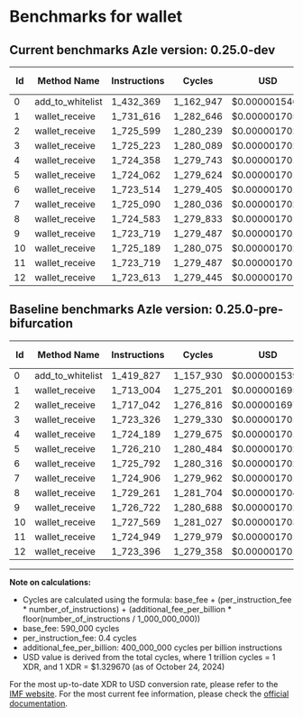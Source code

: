 # Benchmarks for wallet

## Current benchmarks Azle version: 0.25.0-dev

| Id  | Method Name      | Instructions | Cycles    | USD           | USD/Million Calls | Change                            |
| --- | ---------------- | ------------ | --------- | ------------- | ----------------- | --------------------------------- |
| 0   | add_to_whitelist | 1_432_369    | 1_162_947 | $0.0000015463 | $1.54             | <font color="red">+12_542</font>  |
| 1   | wallet_receive   | 1_731_616    | 1_282_646 | $0.0000017055 | $1.70             | <font color="red">+18_612</font>  |
| 2   | wallet_receive   | 1_725_599    | 1_280_239 | $0.0000017023 | $1.70             | <font color="red">+8_557</font>   |
| 3   | wallet_receive   | 1_725_223    | 1_280_089 | $0.0000017021 | $1.70             | <font color="red">+1_897</font>   |
| 4   | wallet_receive   | 1_724_358    | 1_279_743 | $0.0000017016 | $1.70             | <font color="red">+169</font>     |
| 5   | wallet_receive   | 1_724_062    | 1_279_624 | $0.0000017015 | $1.70             | <font color="green">-2_148</font> |
| 6   | wallet_receive   | 1_723_514    | 1_279_405 | $0.0000017012 | $1.70             | <font color="green">-2_278</font> |
| 7   | wallet_receive   | 1_725_090    | 1_280_036 | $0.0000017020 | $1.70             | <font color="red">+184</font>     |
| 8   | wallet_receive   | 1_724_583    | 1_279_833 | $0.0000017018 | $1.70             | <font color="green">-4_678</font> |
| 9   | wallet_receive   | 1_723_719    | 1_279_487 | $0.0000017013 | $1.70             | <font color="green">-3_003</font> |
| 10  | wallet_receive   | 1_725_189    | 1_280_075 | $0.0000017021 | $1.70             | <font color="green">-2_380</font> |
| 11  | wallet_receive   | 1_723_719    | 1_279_487 | $0.0000017013 | $1.70             | <font color="green">-1_230</font> |
| 12  | wallet_receive   | 1_723_613    | 1_279_445 | $0.0000017012 | $1.70             | <font color="red">+217</font>     |

## Baseline benchmarks Azle version: 0.25.0-pre-bifurcation

| Id  | Method Name      | Instructions | Cycles    | USD           | USD/Million Calls |
| --- | ---------------- | ------------ | --------- | ------------- | ----------------- |
| 0   | add_to_whitelist | 1_419_827    | 1_157_930 | $0.0000015397 | $1.53             |
| 1   | wallet_receive   | 1_713_004    | 1_275_201 | $0.0000016956 | $1.69             |
| 2   | wallet_receive   | 1_717_042    | 1_276_816 | $0.0000016977 | $1.69             |
| 3   | wallet_receive   | 1_723_326    | 1_279_330 | $0.0000017011 | $1.70             |
| 4   | wallet_receive   | 1_724_189    | 1_279_675 | $0.0000017015 | $1.70             |
| 5   | wallet_receive   | 1_726_210    | 1_280_484 | $0.0000017026 | $1.70             |
| 6   | wallet_receive   | 1_725_792    | 1_280_316 | $0.0000017024 | $1.70             |
| 7   | wallet_receive   | 1_724_906    | 1_279_962 | $0.0000017019 | $1.70             |
| 8   | wallet_receive   | 1_729_261    | 1_281_704 | $0.0000017042 | $1.70             |
| 9   | wallet_receive   | 1_726_722    | 1_280_688 | $0.0000017029 | $1.70             |
| 10  | wallet_receive   | 1_727_569    | 1_281_027 | $0.0000017033 | $1.70             |
| 11  | wallet_receive   | 1_724_949    | 1_279_979 | $0.0000017019 | $1.70             |
| 12  | wallet_receive   | 1_723_396    | 1_279_358 | $0.0000017011 | $1.70             |

---

**Note on calculations:**

-   Cycles are calculated using the formula: base_fee + (per_instruction_fee \* number_of_instructions) + (additional_fee_per_billion \* floor(number_of_instructions / 1_000_000_000))
-   base_fee: 590_000 cycles
-   per_instruction_fee: 0.4 cycles
-   additional_fee_per_billion: 400_000_000 cycles per billion instructions
-   USD value is derived from the total cycles, where 1 trillion cycles = 1 XDR, and 1 XDR = $1.329670 (as of October 24, 2024)

For the most up-to-date XDR to USD conversion rate, please refer to the [IMF website](https://www.imf.org/external/np/fin/data/rms_sdrv.aspx).
For the most current fee information, please check the [official documentation](https://internetcomputer.org/docs/current/developer-docs/gas-cost#execution).
